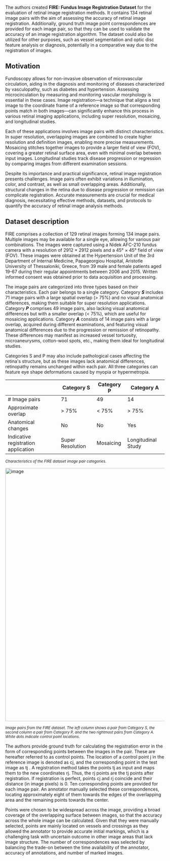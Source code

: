 The authors created **FIRE: Fundus Image Registration Dataset** for the evaluation of retinal image registration methods. It contains 134 retinal image pairs with the aim of assessing the accuracy of retinal image registration. Additionally, ground truth image point correspondences are provided for each image pair, so that they can be used to validate the accuracy of an image registration algorithm. The dataset could also be utilized for other purposes, such as vessel segmentation and optic disc feature analysis or diagnosis, potentially in a comparative way due to the registration of images.

## Motivation

Fundoscopy allows for non-invasive observation of microvascular circulation, aiding in the diagnosis and monitoring of diseases characterized by vasculopathy, such as diabetes and hypertension. Assessing microcirculation by measuring and monitoring vascular morphology is essential in these cases. Image registration—a technique that aligns a test image to the coordinate frame of a reference image so that corresponding points match in both images—can significantly enhance this process in various retinal imaging applications, including super resolution, mosaicing, and longitudinal studies.

Each of these applications involves image pairs with distinct characteristics. In super resolution, overlapping images are combined to create higher resolution and definition images, enabling more precise measurements. Mosaicing stitches together images to provide a larger field of view (FOV), covering a greater retinal surface area, even with minimal overlap between input images. Longitudinal studies track disease progression or regression by comparing images from different examination sessions.

Despite its importance and practical significance, retinal image registration presents challenges. Image pairs often exhibit variations in illumination, color, and contrast, as well as small overlapping areas. Additionally, structural changes in the retina due to disease progression or remission can complicate registration. Accurate measurements are crucial for medical diagnosis, necessitating effective methods, datasets, and protocols to quantify the accuracy of retinal image analysis methods.

## Dataset description

FIRE comprises a collection of 129 retinal images forming 134 image pairs. Multiple images may be available for a single eye, allowing for various pair combinations. The images were captured using a Nidek AFC-210 fundus camera with a resolution of 2912 × 2912 pixels and a 45° × 45° field of view (FOV). These images were obtained at the Hypertension Unit of the 3rd Department of Internal Medicine, Papageorgiou Hospital, Aristotle University of Thessaloniki, Greece, from 39 male and female patients aged 19-67 during their regular appointments between 2006 and 2015. Written informed consent was obtained prior to data acquisition and processing.

The image pairs are categorized into three types based on their characteristics. Each pair belongs to a single category. Category ***S*** includes 71 image pairs with a large spatial overlap (> 75%) and no visual anatomical differences, making them suitable for super resolution applications. Category ***P*** comprises 49 image pairs, also lacking visual anatomical differences but with a smaller overlap (< 75%), which are useful for mosaicing applications. Category ***A*** consists of 14 image pairs with a large overlap, acquired during different examinations, and featuring visual anatomical differences due to the progression or remission of retinopathy. These differences may manifest as increased vessel tortuosity, microaneurysms, cotton-wool spots, etc., making them ideal for longitudinal studies.

Categories S and P may also include pathological cases affecting the retina's structure, but as these images lack anatomical differences, retinopathy remains unchanged within each pair. All three categories can feature eye shape deformations caused by myopia or hypermetropia.

|                                     | Category S       | Category P | Category A         |
| ----------------------------------- | ---------------- | ---------- | ------------------ |
| # Image pairs                       | 71               | 49         | 14                 |
| Approximate overlap                 | > 75%            | < 75%      | > 75%              |
| Anatomical changes                  | No               | No         | Yes                |
| Indicative registration application | Super Resolution | Mosaicing  | Longitudinal Study |

<span style="font-size: smaller; font-style: italic;">Characteristics of the FIRE dataset image pair categories.</span>

<img src="https://github.com/dataset-ninja/fire-fundus/assets/120389559/048a37bf-3369-4fcc-aee8-b8979929bbf8" alt="image" width="800">

<span style="font-size: smaller; font-style: italic;">Image pairs from the FIRE dataset. The left column shows a pair from Category S, the second column a pair from Category P, and the two rightmost pairs from Category A. White dots indicate control point locations.</span>

The authors provide ground truth for calculating the registration error in the form of corresponding points between the images in the pair. These are hereafter referred to as control points. The location of a control point j in the reference image is denoted as cj, and the corresponding point in the test image as tj . A registration method takes the points tj as input and maps them to the new coordinates rj. Thus, the rj points are the tj points after registration. If registration is perfect, points cj and rj coincide and their distance (in image pixels) is 0. Ten corresponding points are provided for each image pair. An annotator manually selected these correspondences, locating approximately eight of them towards the edges of the overlapping area and the remaining points towards the center. 

Points were chosen to be widespread across the image, providing a broad coverage of the overlapping surface between images, so that the accuracy across the whole image can be calculated. Given that they were manually selected, points are mainly located on vessels and crossings as they allowed the annotator to provide accurate initial markings, which is a challenging task with uncertain outcome in other image areas that lack image structure. The number of correspondences was selected by balancing the trade-on between the time availability of the annotator, accuracy of annotations, and number of marked images.
